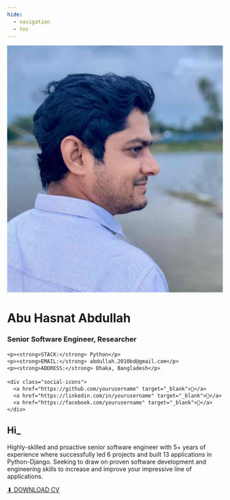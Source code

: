 ```yaml
---
hide:
  - navigation
  - toc
---
```


<div class="header-card">
  <img src="assets/images/pic.jpeg" class="profile-img" alt="Profile Picture" />

  <div class="profile-info">
    <h1>Abu Hasnat Abdullah</h1>
    <h3>Senior Software Engineer, Researcher</h3>

    <p><strong>STACK:</strong> Python</p>
    <p><strong>EMAIL:</strong> abdullah.2010bd@gmail.com</p>
    <p><strong>ADDRESS:</strong> Dhaka, Bangladesh</p>

    <div class="social-icons">
      <a href="https://github.com/yourusername" target="_blank">🐙</a>
      <a href="https://linkedin.com/in/yourusername" target="_blank">🔗</a>
      <a href="https://facebook.com/yourusername" target="_blank">📘</a>
    </div>
  </div>
</div>

<div class="intro-section">
  <h2>Hi<span class="underscore">_</span></h2>
  <p>
    Highly-skilled and proactive senior software engineer with 5+ years of experience where successfully led 6 projects and built 13 applications in Python-Django.
    Seeking to draw on proven software development and engineering skills to increase and improve your impressive line of applications.
  </p>

  <a class="md-button" href="assets/files/hasnat_resume_jun24.pdf" target="_blank" download>⬇ DOWNLOAD CV</a>
</div>